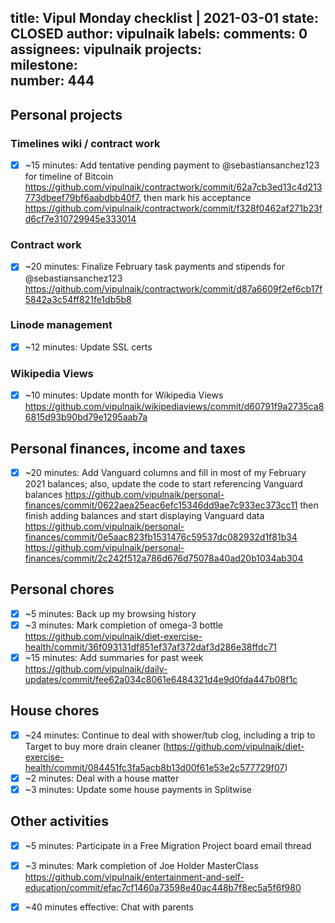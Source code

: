 title:	Vipul Monday checklist | 2021-03-01
state:	CLOSED
author:	vipulnaik
labels:	
comments:	0
assignees:	vipulnaik
projects:	
milestone:	
number:	444
--
## Personal projects

### Timelines wiki / contract work

- [x] ~15 minutes: Add tentative pending payment to @sebastiansanchez123 for timeline of Bitcoin https://github.com/vipulnaik/contractwork/commit/62a7cb3ed13c4d213773dbeef79bf6aabdbb40f7, then mark his acceptance https://github.com/vipulnaik/contractwork/commit/f328f0462af271b23fd6cf7e310729945e333014

### Contract work

- [x] ~20 minutes: Finalize February task payments and stipends for @sebastiansanchez123 https://github.com/vipulnaik/contractwork/commit/d87a6609f2ef6cb17f5842a3c54ff821fe1db5b8

### Linode management

- [x] ~12 minutes: Update SSL certs

### Wikipedia Views

- [x] ~10 minutes: Update month for Wikipedia Views https://github.com/vipulnaik/wikipediaviews/commit/d60791f9a2735ca86815d93b90bd79e1295aab7a

## Personal finances, income and taxes

- [x] ~20 minutes: Add Vanguard columns and fill in most of my February 2021 balances; also, update the code to start referencing Vanguard balances https://github.com/vipulnaik/personal-finances/commit/0622aea25eac6efc15346dd9ae7c933ec373cc11 then finish adding balances and start displaying Vanguard data https://github.com/vipulnaik/personal-finances/commit/0e5aac823fb1531476c59537dc082932d1f81b34 https://github.com/vipulnaik/personal-finances/commit/2c242f512a786d676d75078a40ad20b1034ab304

## Personal chores

- [x] ~5 minutes: Back up my browsing history
- [x] ~3 minutes: Mark completion of omega-3 bottle https://github.com/vipulnaik/diet-exercise-health/commit/36f093131df851ef37af372daf3d286e38ffdc71 
- [x] ~15 minutes: Add summaries for past week https://github.com/vipulnaik/daily-updates/commit/fee62a034c8061e6484321d4e9d0fda447b08f1c 

## House chores

- [x] ~24 minutes: Continue to deal with shower/tub clog, including a trip to Target to buy more drain cleaner (https://github.com/vipulnaik/diet-exercise-health/commit/084451fc3fa5acb8b13d00f61e53e2c577729f07)
- [x] ~2 minutes: Deal with a house matter
- [x] ~3 minutes: Update some house payments in Splitwise 

## Other activities

- [x] ~5 minutes: Participate in a Free Migration Project board email thread
- [x] ~3 minutes: Mark completion of Joe Holder MasterClass https://github.com/vipulnaik/entertainment-and-self-education/commit/efac7cf1460a73598e40ac448b7f8ec5a5f6f980
- [x] ~40 minutes effective: Chat with parents 

